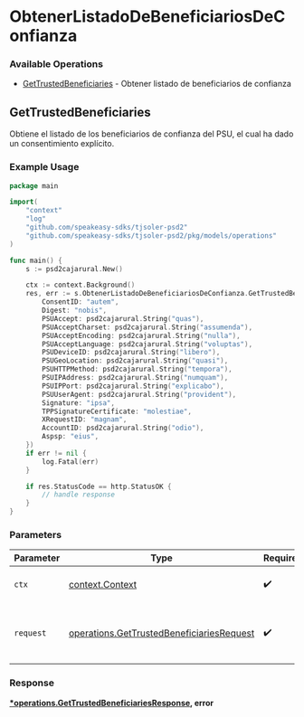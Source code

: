 # ObtenerListadoDeBeneficiariosDeConfianza

### Available Operations

* [GetTrustedBeneficiaries](#gettrustedbeneficiaries) - Obtener listado de beneficiarios de confianza

## GetTrustedBeneficiaries

Obtiene el listado de los beneficiarios de confianza del PSU, el cual ha dado un consentimiento explícito.

### Example Usage

```go
package main

import(
	"context"
	"log"
	"github.com/speakeasy-sdks/tjsoler-psd2"
	"github.com/speakeasy-sdks/tjsoler-psd2/pkg/models/operations"
)

func main() {
    s := psd2cajarural.New()

    ctx := context.Background()
    res, err := s.ObtenerListadoDeBeneficiariosDeConfianza.GetTrustedBeneficiaries(ctx, operations.GetTrustedBeneficiariesRequest{
        ConsentID: "autem",
        Digest: "nobis",
        PSUAccept: psd2cajarural.String("quas"),
        PSUAcceptCharset: psd2cajarural.String("assumenda"),
        PSUAcceptEncoding: psd2cajarural.String("nulla"),
        PSUAcceptLanguage: psd2cajarural.String("voluptas"),
        PSUDeviceID: psd2cajarural.String("libero"),
        PSUGeoLocation: psd2cajarural.String("quasi"),
        PSUHTTPMethod: psd2cajarural.String("tempora"),
        PSUIPAddress: psd2cajarural.String("numquam"),
        PSUIPPort: psd2cajarural.String("explicabo"),
        PSUUserAgent: psd2cajarural.String("provident"),
        Signature: "ipsa",
        TPPSignatureCertificate: "molestiae",
        XRequestID: "magnam",
        AccountID: psd2cajarural.String("odio"),
        Aspsp: "eius",
    })
    if err != nil {
        log.Fatal(err)
    }

    if res.StatusCode == http.StatusOK {
        // handle response
    }
}
```

### Parameters

| Parameter                                                                                              | Type                                                                                                   | Required                                                                                               | Description                                                                                            |
| ------------------------------------------------------------------------------------------------------ | ------------------------------------------------------------------------------------------------------ | ------------------------------------------------------------------------------------------------------ | ------------------------------------------------------------------------------------------------------ |
| `ctx`                                                                                                  | [context.Context](https://pkg.go.dev/context#Context)                                                  | :heavy_check_mark:                                                                                     | The context to use for the request.                                                                    |
| `request`                                                                                              | [operations.GetTrustedBeneficiariesRequest](../../models/operations/gettrustedbeneficiariesrequest.md) | :heavy_check_mark:                                                                                     | The request object to use for the request.                                                             |


### Response

**[*operations.GetTrustedBeneficiariesResponse](../../models/operations/gettrustedbeneficiariesresponse.md), error**

